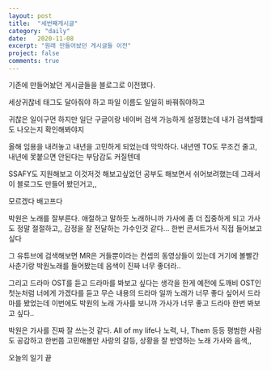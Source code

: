 ```yaml
---
layout: post
title:  "세번째게시글"
category: "daily"
date:   2020-11-08
excerpt: "원래 만들어놨던 게시글들 이전"
project: false
comments: true
---
```


기존에 만들어놨던 게시글들을 블로그로 이전했다.

세상귀찮네 태그도 달아줘야 하고 파일 이름도 일일히 바꿔줘야하고

귀찮은 일이구먼 하지만 일단 구글이랑 네이버 검색 가능하게 설정했는데 내가 검색할때도 나오는지 확인해봐야지

올해 임용을 내려놓고 내년을 고민하게 되었는데 막막하다. 내년엔 TO도 무조건 줄고, 내년에 못붙으면 안된다는 부담감도 커질텐데

SSAFY도 지원해보고 이것저것 해보고싶었던 공부도 해보면서 쉬어보려했는데 그래서 이 블로그도 만들어 봤던거고,,

모르겠다 배고프다

박원은 노래를 잘부른다. 애절하고 말하듯 노래하니까 가사에 좀 더 집중하게 되고 가사도 정말 절절하고,, 감정을 잘 전달하는 가수인것 같다... 한번 콘서트가서 직접 들어보고 싶다

그 유튜브에 검색해보면 MR은 거들뿐이라는 컨셉의 동영상들이 있는데 거기에 볼빨간사춘기랑 박원노래를 들어봤는데 음색이 진짜 너무 좋더라..

그리고 드라마 OST를 듣고 드라마를 봐보고 싶다는 생각을 한게 예전에 도깨비 OST인 첫눈처럼 너에게 가겠다를 듣고 무슨 내용의 드라마 일까 노래가 너무 좋다 싶어서 드라마를 봤었는데 이번에도 박원의 노래 가사를 보니까 가사가 너무 좋고 드라마 한번 봐보고 싶다..

박원은 가사를 진짜 잘 쓰는것 같다. All of my life나 노력, 나, Them 등등 평범한 사람도 공감하고 한번쯤 고민해볼만 사랑의 갈등, 상황을 잘 반영하는 노래 가사와 음색,, 

오늘의 일기 끝